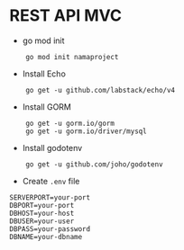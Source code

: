 # REST API MVC

* go mod init
```
    go mod init namaproject
```

* Install Echo
```
    go get -u github.com/labstack/echo/v4
```

* Install GORM
```
    go get -u gorm.io/gorm
    go get -u gorm.io/driver/mysql
```

* Install godotenv
```
    go get -u github.com/joho/godotenv
```

* Create `.env` file
```
SERVERPORT=your-port
DBPORT=your-port
DBHOST=your-host
DBUSER=your-user
DBPASS=your-password
DBNAME=your-dbname
```